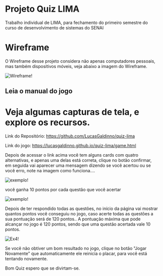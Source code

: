 <h1><strong>Projeto Quiz LIMA</strong></h1>

Trabalho individual de LIMA, para fechamento do primeiro semestre do curso de desenvolvimento de sistemas do SENAI

<h1><strong>Wireframe</strong></h1>

O Wireframe desse projeto considera não apenas computadores pessoais, mas também dispositivos móveis, veja abaixo a imagem do Wireframe.

![Wireframe!](https://lucasgaldinno.github.io/quiz-lima/Wireframe.png)

<h2><strong>Leia o manual do jogo</strong></h2> 

<h1><strong>Veja algumas capturas de tela, e explore os recursos.</strong></h1>

Link do Repositório: https://github.com/LucasGaldinno/quiz-lima

Link do jogo: https://lucasgaldinno.github.io/quiz-lima/game.html

Depois de acessar o link acima você tem alguns cards com quatro alternativas, e apenas uma delas está correta, clique no botão confirmar, 
em seguida vai aparecer uma mensagem dizendo se você acertou ou se você erro, note na imagem como funciona....

![exemplo!](https://lucasgaldinno.github.io/quiz-lima/Exemplo%202.png)

você ganha 10 pontos por cada questão que você acertar

![exemplo!](https://lucasgaldinno.github.io/quiz-lima/exemplo3.png)

Depois de ter respondido todas as questões, no início da página vai mostrar quantos pontos você conseguiu no jogo, caso acerte todas as questões a sua pontuação será de 120 pontos..
A pontuação máxima que pode alcançar no jogo é 120 pontos, sendo que uma questão acertada vale 10 pontos.

![Ex4!](https://lucasgaldinno.github.io/quiz-lima/Ex4.png)

Se você não obtiver um bom resultado no jogo, clique no botão "Jogar Novamente" que automaticamente ele reinicia o placar, para você está tentando novamente.

Bom Quiz espero que se divirtam-se.
